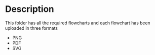
# Description
This folder has all the required flowcharts and each flowchart has been uploaded in three formats
+ PNG
+ PDF
+ SVG
